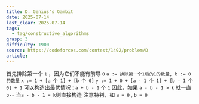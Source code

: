 ```yaml
---
title: D. Genius's Gambit
date: 2025-07-14
last_clear: 2025-07-14
tags:
  - tag/constructive_algorithms
grasp: 3
difficulty: 1900
source: https://codeforces.com/contest/1492/problem/D
article:
---
```

首先排除第一个 `1` ，因为它们不能有前导 `0`
`a := 排除第一个1后的1的数量, b := 0的数量`
`x := 1 + [a 个 1] + [b 个 0]`
`y := 1 + 0 + [a - 1 个 1] + [b - 1 个 0] + 1`
可以构造出最优情况 : `a + b - 1` 个 `1`
因此，如果 `a - b - 1 > k` 就一直 `b--`
当`a - b - 1 = k`则直接构造
注意特判，如 `a = 0` , `b = 0`
